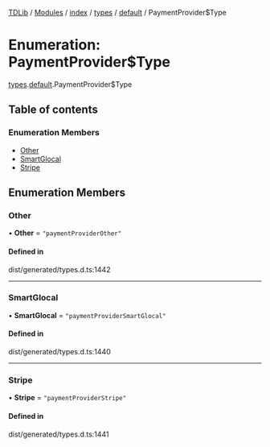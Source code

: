 [TDLib](../README.md) / [Modules](../modules.md) / [index](../modules/index.md) / [types](../modules/index.types.md) / [default](../modules/index.types.default.md) / PaymentProvider$Type

# Enumeration: PaymentProvider$Type

[types](../modules/index.types.md).[default](../modules/index.types.default.md).PaymentProvider$Type

## Table of contents

### Enumeration Members

- [Other](index.types.default.PaymentProvider_Type.md#other)
- [SmartGlocal](index.types.default.PaymentProvider_Type.md#smartglocal)
- [Stripe](index.types.default.PaymentProvider_Type.md#stripe)

## Enumeration Members

### Other

• **Other** = ``"paymentProviderOther"``

#### Defined in

dist/generated/types.d.ts:1442

___

### SmartGlocal

• **SmartGlocal** = ``"paymentProviderSmartGlocal"``

#### Defined in

dist/generated/types.d.ts:1440

___

### Stripe

• **Stripe** = ``"paymentProviderStripe"``

#### Defined in

dist/generated/types.d.ts:1441
